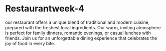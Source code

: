 # Restaurantweek-4
our restaurant offers a unique blend of traditional and modern cuisine, prepared with the freshest local ingredients. Our warm, inviting atmosphere is perfect for family dinners, romantic evenings, or casual lunches with friends. Join us for an unforgettable dining experience that celebrates the joy of food in every bite.
